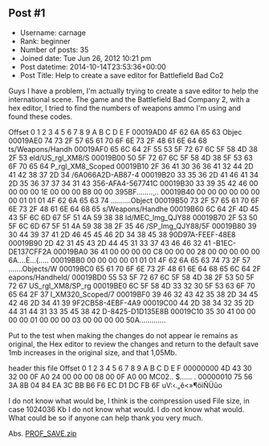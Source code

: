 ## Post #1
- Username: carnage
- Rank: beginner
- Number of posts: 35
- Joined date: Tue Jun 26, 2012 10:21 pm
- Post datetime: 2014-10-14T23:53:36+00:00
- Post Title: Help to create a save editor for Battlefield Bad Co2

Guys I have a problem, I'm actually trying to create a save editor to help the international scene. 
The game and the Battlefield Bad Company 2, with a hex editor, I tried to find the numbers of weapons ammo I'm using and found these codes.

Offset          0  1  2  3  4  5  6  7   8  9  A  B  C  D  E  F
00019AD0                                                      4F 62 6A 65 63                     Objec
00019AE0   74 73 2F 57 65 61 70 6F  6E 73 2F 48 61 6E 64 68   ts/Weapons/Handh
00019AF0   65 6C 64 2F 55 53 5F 72  67 6C 5F 58 4D 38 2F 53   eld/US_rgl_XM8/S
00019B00   50 5F 72 67 6C 5F 58 4D  38 5F 53 63 6F 70 65 64   P_rgl_XM8_Scoped
00019B10   2F 36 41 30 36 36 41 32  44 2D 41 42 38 37 2D 34   /6A066A2D-AB87-4
00019B20   33 35 36 2D 41 46 41 34  2D 35 36 37 37 34 31 43   356-AFA4-567741C
00019B30   33 39 35 42 46 00 00 00  00 1E 00 00 00 B8 00 00   395BF........¸..
00019B40   00 00 00 00 00 00 00 01  01 01 4F 62 6A 65 63 74   ..........Object
00019B50   73 2F 57 65 61 70 6F 6E  73 2F 48 61 6E 64 68 65   s/Weapons/Handhe
00019B60   6C 64 2F 4D 45 43 5F 6C  6D 67 5F 51 4A 59 38 38   ld/MEC_lmg_QJY88
00019B70   2F 53 50 5F 6C 6D 67 5F  51 4A 59 38 38 2F 35 46   /SP_lmg_QJY88/5F
00019B80   39 30 44 39 37 41 2D 46  45 45 46 2D 34 38 45 38   90D97A-FEEF-48E8
00019B90   2D 42 31 45 43 2D 44 45  31 33 37 43 46 46 32 41   -B1EC-DE137CFF2A
00019BA0   36 41 00 00 00 00 C8 00  00 00 28 00 00 00 00 00   6A....È...(.....
00019BB0       00 00 00 00 01 01 01 4F  62 6A 65 63 74 73 2F 57   .......Objects/W
00019BC0   65 61 70 6F 6E 73 2F 48  61 6E 64 68 65 6C 64 2F   eapons/Handheld/
00019BD0   55 53 5F 72 67 6C 5F 58  4D 38 2F 53 50 5F 72 67   US_rgl_XM8/SP_rg
00019BE0   6C 5F 58 4D 33 32 30 5F  53 63 6F 70 65 64 2F 37   l_XM320_Scoped/7
00019BF0   39 46 32 43 42 35 38 2D  34 45 42 46 2D 34 41 39   9F2CB58-4EBF-4A9
00019C00   44 2D 38 34 32 35 2D 44  31 44 31 33 35 45 38 42   D-8425-D1D135E8B
00019C10   35 30 41 00 00 00 00 01 00 00 00 03 00 00 00 00   50A.............


Put to the test when making the changes do not appear ie remains as original, the Hex editor to review the changes and return to the default save 1mb increases in the original size, and that 1,05Mb. 

header this file
Offset      0  1  2  3  4  5  6  7   8  9  A  B  C  D  E  F
00000000   4D 43 30 32 00 0F A0 24  00 00 00 08 00 0F A0 00   MC02.. $...... .
00000010   75 56 3A 8B 04 84 EA 3C  BB B6 F6 EC D1 DC FB 6F   uV:‹.„ê<»¶öìÑÜûo

I do not know what would be, I think is the compression used
File size, in case 1024036 Kb
I do not know what would. 
I do not know what would.
What could be so if anyone can help thank you very much. 

Abs.
[PROF_SAVE.zip](https://xentaxbackup.github.io/file/7946_PROF_SAVE.zip)
